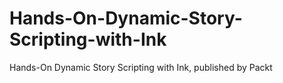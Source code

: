 # Hands-On-Dynamic-Story-Scripting-with-Ink
Hands-On Dynamic Story Scripting with Ink, published by Packt
